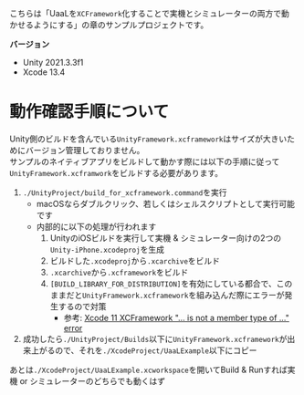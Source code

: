 こちらは「UaaLを`XCFramework`化することで実機とシミュレーターの両方で動かせるようにする」の章のサンプルプロジェクトです。

**バージョン**

- Unity 2021.3.3f1
- Xcode 13.4

# 動作確認手順について

Unity側のビルドを含んでいる`UnityFramework.xcframework`はサイズが大きいためにバージョン管理しておりません。<br>
サンプルのネイティブアプリをビルドして動かす際には以下の手順に従って`UnityFramework.xcframwork`をビルドする必要があります。<br>

1. `./UnityProject/build_for_xcframework.command`を実行
    - macOSならダブルクリック、若しくはシェルスクリプトとして実行可能です
    - 内部的に以下の処理が行われます
        1. UnityのiOSビルドを実行して実機 & シミュレーター向けの2つの`Unity-iPhone.xcodeproj`を生成
        2. ビルドした`.xcodeproj`から`.xcarchive`をビルド
        3. `.xcarchive`から`.xcframework`をビルド
        4. `[BUILD_LIBRARY_FOR_DISTRIBUTION]`を有効にしている都合で、このままだと`UnityFramework.xcframework`を組み込んだ際にエラーが発生するので対策
            - 参考: [Xcode 11 XCFramework "... is not a member type of ..." error](https://developer.apple.com/forums/thread/123253)
2. 成功したら`./UnityProject/Builds`以下に`UnityFramework.xcframework`が出来上がるので、それを`./XcodeProject/UaaLExample`以下にコピー

あとは`./XcodeProject/UaaLExample.xcworkspace`を開いてBuild & Runすれば実機 or シミュレーターのどちらでも動くはず
